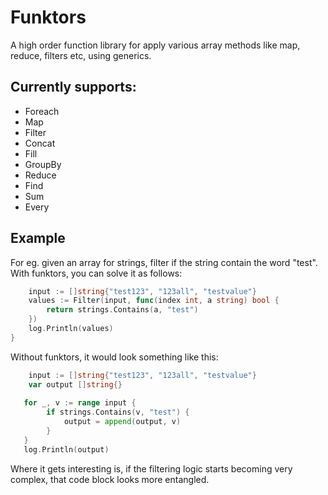 # Funktors

A high order function library for apply various array methods like map, reduce, filters etc, using generics.

## Currently supports:

- Foreach
- Map
- Filter
- Concat
- Fill
- GroupBy
- Reduce
- Find
- Sum
- Every

## Example

For eg. given an array for strings, filter if the string contain the word "test". With funktors, you can solve it as follows:

```go
    input := []string{"test123", "123all", "testvalue"}
	values := Filter(input, func(index int, a string) bool {
		return strings.Contains(a, "test")
	})
	log.Println(values)
}
```

Without funktors, it would look something like this:

```go
    input := []string{"test123", "123all", "testvalue"}
    var output []string{}
        
   for _, v := range input {
        if strings.Contains(v, "test") {
            output = append(output, v)
        }
   }
   log.Println(output)
```

Where it gets interesting is, if the filtering logic starts becoming very complex, that code block looks more entangled.
